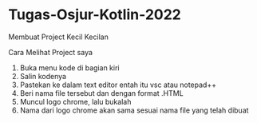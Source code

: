 # Tugas-Osjur-Kotlin-2022
Membuat Project Kecil Kecilan

Cara Melihat Project saya
1. Buka menu kode di bagian kiri
2. Salin kodenya
3. Pastekan ke dalam text editor entah itu vsc atau notepad++
4. Beri nama file tersebut dan dengan format .HTML
5. Muncul logo chrome, lalu bukalah
6. Nama dari logo chrome akan sama sesuai nama file yang telah dibuat
